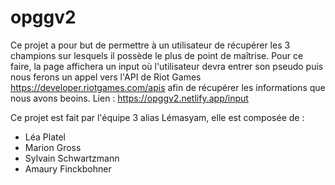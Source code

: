 # opggv2
Ce projet a pour but de permettre à un utilisateur de récupérer les 3 champions sur lesquels il possède le plus de point de maîtrise.
Pour ce faire, la page affichera un input où l'utilisateur devra entrer son pseudo puis nous ferons un appel vers l'API de Riot Games https://developer.riotgames.com/apis afin  de récupérer les informations que nous avons beoins.
Lien : https://opggv2.netlify.app/input

Ce projet est fait par l'équipe 3 alias Lémasyam, elle est composée de :
- Léa Platel
- Marion Gross
- Sylvain Schwartzmann
- Amaury Finckbohner
